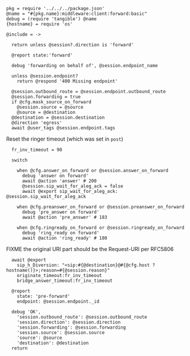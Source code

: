     pkg = require '../../../package.json'
    @name = "#{pkg.name}:middleware:client:forward:basic"
    debug = (require 'tangible') @name
    {hostname} = require 'os'

    @include = ->

      return unless @session?.direction is 'forward'

      @report state:'forward'

      debug 'forwarding on behalf of', @session.endpoint_name

      unless @session.endpoint?
        return @respond '400 Missing endpoint'

      @session.outbound_route = @session.endpoint.outbound_route
      @session.forwarding = true
      if @cfg.mask_source_on_forward
        @session.source = @source
        @source = @destination
      @destination = @session.destination
      @direction 'egress'
      await @user_tags @session.endpoint.tags

Reset the ringer timeout (which was set in `post`)

      fr_inv_timeout = 90

      switch

        when @cfg.answer_on_forward or @session.answer_on_forward
          debug 'answer on forward'
          await @action 'answer' # 200
          @session.sip_wait_for_aleg_ack = false
          await @export sip_wait_for_aleg_ack: @session.sip_wait_for_aleg_ack

        when @cfg.preanswer_on_forward or @session.preanswer_on_forward
          debug 'pre_answer on forward'
          await @action 'pre_answer' # 183

        when @cfg.ringready_on_forward or @session.ringready_on_forward
          debug 'ring_ready on forward'
          await @action 'ring_ready' # 180

FIXME the original URI part should be the Request-URI per RFC5806

      await @export
        sip_h_Diversion: "<sip:#{@destination}@#{@cfg.host ? hostname()}>;reason=#{@session.reason}"
        originate_timeout:fr_inv_timeout
        bridge_answer_timeout:fr_inv_timeout

      @report
        state: 'pre-forward'
        endpoint: @session.endpoint._id

      debug 'OK',
        'session.outbound_route': @session.outbound_route
        'session.direction': @session.direction
        'session.forwarding': @session.forwarding
        'session.source': @session.source
        'source': @source
        'destination': @destination
      return
